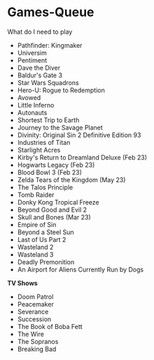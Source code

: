 # Games-Queue
What do I need to play

* Pathfinder: Kingmaker
* Universim
* Pentiment
* Dave the Diver
* Baldur's Gate 3
* Star Wars Squadrons
* Hero-U: Rogue to Redemption
* Avowed
* Little Inferno
* Autonauts
* Shortest Trip to Earth
* Journey to the Savage Planet
* Divinity: Original Sin 2 Definitive Edition 93
* Industries of Titan
* Starlight Acres
* Kirby's Return to Dreamland Deluxe (Feb 23)
* Hogwarts Legacy (Feb 23)
* Blood Bowl 3 (Feb 23)
* Zelda Tears of the Kingdom (May 23)
* The Talos Principle
* Tomb Raider
* Donky Kong Tropical Freeze
* Beyond Good and Evil 2
* Skull and Bones (Mar 23)
* Empire of Sin
* Beyond a Steel Sun
* Last of Us Part 2
* Wasteland 2
* Wasteland 3
* Deadly Premonition
* An Airport for Aliens Currently Run by Dogs


**TV Shows**

* Doom Patrol
* Peacemaker
* Severance
* Succession
* The Book of Boba Fett
* The Wire
* The Sopranos
* Breaking Bad
